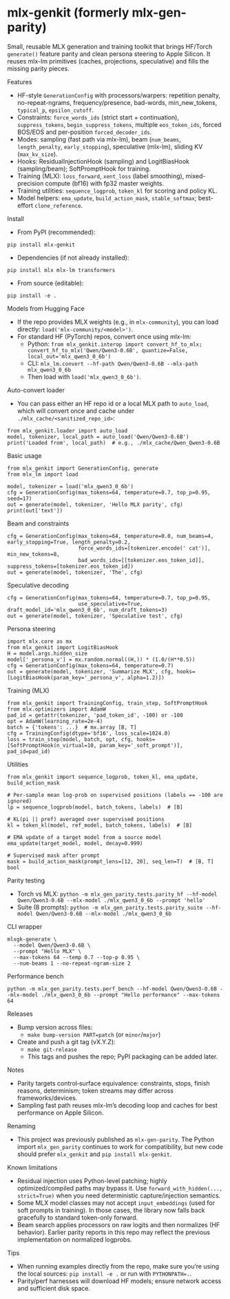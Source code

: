 # mlx-genkit (formerly mlx-gen-parity)

Small, reusable MLX generation and training toolkit that brings HF/Torch `generate()` feature parity and clean persona steering to Apple Silicon. It reuses mlx-lm primitives (caches, projections, speculative) and fills the missing parity pieces.

Features
- HF-style `GenerationConfig` with processors/warpers: repetition penalty, no-repeat-ngrams, frequency/presence, bad-words, min_new_tokens, `typical_p`, `epsilon_cutoff`.
- Constraints: `force_words_ids` (strict start + continuation), `suppress_tokens`, `begin_suppress_tokens`, multiple `eos_token_ids`, forced BOS/EOS and per-position `forced_decoder_ids`.
- Modes: sampling (fast path via mlx-lm), beam (`num_beams`, `length_penalty`, `early_stopping`), speculative (mlx-lm), sliding KV (`max_kv_size`).
- Hooks: ResidualInjectionHook (sampling) and LogitBiasHook (sampling/beam); SoftPromptHook for training.
- Training (MLX): `loss_forward`, `xent_loss` (label smoothing), mixed-precision compute (bf16) with fp32 master weights.
- Training utilities: `sequence_logprob`, `token_kl` for scoring and policy KL.
- Model helpers: `ema_update`, `build_action_mask`, `stable_softmax`; best-effort `clone_reference`.

Install
- From PyPI (recommended):
```
pip install mlx-genkit
```
- Dependencies (if not already installed):
```
pip install mlx mlx-lm transformers
```
- From source (editable):
```
pip install -e .
```

Models from Hugging Face
- If the repo provides MLX weights (e.g., in `mlx-community`), you can load directly: `load('mlx-community/<model>')`.
- For standard HF (PyTorch) repos, convert once using mlx-lm:
  - Python: `from mlx_genkit.interop import convert_hf_to_mlx; convert_hf_to_mlx('Qwen/Qwen3-0.6B', quantize=False, local_out='mlx_qwen3_0_6b')`
  - CLI: `mlx_lm.convert --hf-path Qwen/Qwen3-0.6B --mlx-path mlx_qwen3_0_6b`
  - Then load with `load('mlx_qwen3_0_6b')`.

Auto-convert loader
- You can pass either an HF repo id or a local MLX path to `auto_load`, which will convert once and cache under `./mlx_cache/<sanitized_repo_id>`:
```
from mlx_genkit.loader import auto_load
model, tokenizer, local_path = auto_load('Qwen/Qwen3-0.6B')
print('Loaded from', local_path)  # e.g., ./mlx_cache/Qwen_Qwen3-0.6B
```

Basic usage
```
from mlx_genkit import GenerationConfig, generate
from mlx_lm import load

model, tokenizer = load('mlx_qwen3_0_6b')
cfg = GenerationConfig(max_tokens=64, temperature=0.7, top_p=0.95, seed=17)
out = generate(model, tokenizer, 'Hello MLX parity', cfg)
print(out['text'])
```

Beam and constraints
```
cfg = GenerationConfig(max_tokens=64, temperature=0.0, num_beams=4, early_stopping=True, length_penalty=0.2,
                       force_words_ids=[tokenizer.encode(' cat')], min_new_tokens=8,
                       bad_words_ids=[[tokenizer.eos_token_id]], suppress_tokens=[tokenizer.eos_token_id])
out = generate(model, tokenizer, 'The', cfg)
```

Speculative decoding
```
cfg = GenerationConfig(max_tokens=64, temperature=0.7, top_p=0.95,
                       use_speculative=True, draft_model_id='mlx_qwen3_0_6b', num_draft_tokens=3)
out = generate(model, tokenizer, 'Speculative test', cfg)
```

Persona steering
```
import mlx.core as mx
from mlx_genkit import LogitBiasHook
H = model.args.hidden_size
model['_persona_v'] = mx.random.normal((H,)) * (1.0/(H**0.5))
cfg = GenerationConfig(max_tokens=64, temperature=0.7)
out = generate(model, tokenizer, 'Summarize MLX', cfg, hooks=[LogitBiasHook(param_key='_persona_v', alpha=1.2)])
```

Training (MLX)
```
from mlx_genkit import TrainingConfig, train_step, SoftPromptHook
from mlx.optimizers import AdamW
pad_id = getattr(tokenizer, 'pad_token_id', -100) or -100
opt = AdamW(learning_rate=2e-4)
batch = {'tokens': ...}  # mx.array [B, T]
cfg = TrainingConfig(dtype='bf16', loss_scale=1024.0)
loss = train_step(model, batch, opt, cfg, hooks=[SoftPromptHook(n_virtual=10, param_key='_soft_prompt')], pad_id=pad_id)
```

Utilities
```
from mlx_genkit import sequence_logprob, token_kl, ema_update, build_action_mask

# Per-sample mean log-prob on supervised positions (labels == -100 are ignored)
lp = sequence_logprob(model, batch_tokens, labels)  # [B]

# KL(pi || pref) averaged over supervised positions
kl = token_kl(model, ref_model, batch_tokens, labels)  # [B]

# EMA update of a target model from a source model
ema_update(target_model, model, decay=0.999)

# Supervised mask after prompt
mask = build_action_mask(prompt_lens=[12, 20], seq_len=T)  # [B, T] bool
```

Parity testing
- Torch vs MLX: `python -m mlx_gen_parity.tests.parity_hf --hf-model Qwen/Qwen3-0.6B --mlx-model ./mlx_qwen3_0_6b --prompt 'hello'`
- Suite (8 prompts): `python -m mlx_gen_parity.tests.parity_suite --hf-model Qwen/Qwen3-0.6B --mlx-model ./mlx_qwen3_0_6b`

CLI wrapper
```
mlxgk-generate \
  --model Qwen/Qwen3-0.6B \
  --prompt "Hello MLX" \
  --max-tokens 64 --temp 0.7 --top-p 0.95 \
  --num-beams 1 --no-repeat-ngram-size 2
```

Performance bench
```
python -m mlx_gen_parity.tests.perf_bench --hf-model Qwen/Qwen3-0.6B --mlx-model ./mlx_qwen3_0_6b --prompt "Hello performance" --max-tokens 64
```

Releases
- Bump version across files:
  - `make bump-version PART=patch` (or `minor`/`major`)
- Create and push a git tag (vX.Y.Z):
  - `make git-release`
  - This tags and pushes the repo; PyPI packaging can be added later.

Notes
- Parity targets control‑surface equivalence: constraints, stops, finish reasons, determinism; token streams may differ across frameworks/devices.
- Sampling fast path reuses mlx-lm’s decoding loop and caches for best performance on Apple Silicon.

Renaming
- This project was previously published as `mlx-gen-parity`. The Python import `mlx_gen_parity` continues to work for compatibility, but new code should prefer `mlx_genkit` and `pip install mlx-genkit`.

Known limitations
- Residual injection uses Python-level patching; highly optimized/compiled paths may bypass it. Use `forward_with_hidden(..., strict=True)` when you need deterministic capture/injection semantics.
- Some MLX model classes may not accept `input_embeddings` (used for soft prompts in training). In those cases, the library now falls back gracefully to standard token-only forward.
- Beam search applies processors on raw logits and then normalizes (HF behavior). Earlier parity reports in this repo may reflect the previous implementation on normalized logprobs.

Tips
- When running examples directly from the repo, make sure you’re using the local sources: `pip install -e .` or run with `PYTHONPATH=.`.
- Parity/perf harnesses will download HF models; ensure network access and sufficient disk space.
